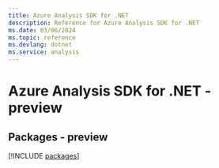 ```yaml
---
title: Azure Analysis SDK for .NET
description: Reference for Azure Analysis SDK for .NET
ms.date: 03/06/2024
ms.topic: reference
ms.devlang: dotnet
ms.service: analysis
---
```

# Azure Analysis SDK for .NET - preview
## Packages - preview
[!INCLUDE [packages](analysis-index.md)]